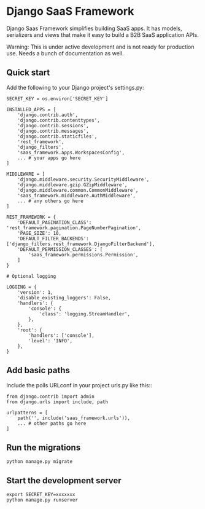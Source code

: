 # Django SaaS Framework

Django Saas Framework simplifies building SaaS apps. It has models, serializers and views that make
it easy to build a B2B SaaS application APIs.

Warning: This is under active development and is not ready for production use. Needs a bunch
of documentation as well.

## Quick start

Add the following to your Django project's settings.py:

```
SECRET_KEY = os.environ['SECRET_KEY']

INSTALLED_APPS = [
    'django.contrib.auth',
    'django.contrib.contenttypes',
    'django.contrib.sessions',
    'django.contrib.messages',
    'django.contrib.staticfiles',
    'rest_framework',
    'django_filters',
    'saas_framework.apps.WorkspacesConfig',
    ... # your apps go here
]

MIDDLEWARE = [
    'django.middleware.security.SecurityMiddleware',
    'django.middleware.gzip.GZipMiddleware',
    'django.middleware.common.CommonMiddleware',
    'saas_framework.middleware.AuthMiddleware',
    ... # any others go here
]

REST_FRAMEWORK = {
    'DEFAULT_PAGINATION_CLASS': 'rest_framework.pagination.PageNumberPagination',
    'PAGE_SIZE': 10,
    'DEFAULT_FILTER_BACKENDS': ['django_filters.rest_framework.DjangoFilterBackend'],
    'DEFAULT_PERMISSION_CLASSES': [
        'saas_framework.permissions.Permission',         
    ]
}

# Optional logging

LOGGING = {
    'version': 1,
    'disable_existing_loggers': False,
    'handlers': {
        'console': {
            'class': 'logging.StreamHandler',
        },
    },
    'root': {
        'handlers': ['console'],
        'level': 'INFO',
    },
}
```

## Add basic paths

Include the polls URLconf in your project urls.py like this::

```
from django.contrib import admin
from django.urls import include, path

urlpatterns = [
    path('', include('saas_framework.urls')),
    ... # other paths go here
]
```

## Run the migrations

```
python manage.py migrate
```

## Start the development server

```
export SECRET_KEY=xxxxxxx
python manage.py runserver
```

